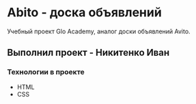 # Abito - доска объявлений
Учебный проект Glo Academy, аналог доски объявлений Avito.

## Выполнил проект - Никитенко Иван

### Технологии в проекте
- HTML
- CSS
